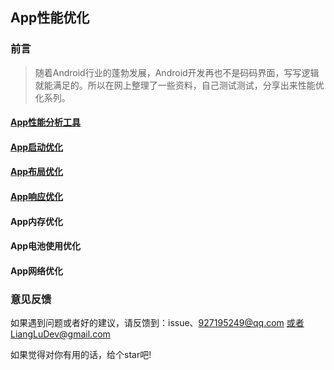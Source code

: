 ## App性能优化

### 前言

> 随着Android行业的蓬勃发展，Android开发再也不是码码界面，写写逻辑就能满足的。所以在网上整理了一些资料，自己测试测试，分享出来性能优化系列。


#### [App性能分析工具](http://note.youdao.com/noteshare?id=85c101fb7bde32c3e2f89650e9327a94&sub=5C146F8A07354924B554E42CBF63D5B7)
#### [App启动优化](http://note.youdao.com/noteshare?id=da3c791601b7c364bc9930392033111a&sub=8C40FC6A52444A9FB4E351D0A3ED3375)
#### [App布局优化](http://note.youdao.com/noteshare?id=48843684ef700f70899b253a7bb0a3cc&sub=73F064820AEA440786FA535046E49889)
#### [App响应优化](http://note.youdao.com/noteshare?id=3843cc4a35337bab460dba763490b940&sub=A71412EAE9E843229050F08348D3C786)
#### App内存优化
#### App电池使用优化
#### App网络优化



### 意见反馈
如果遇到问题或者好的建议，请反馈到：issue、927195249@qq.com 或者LiangLuDev@gmail.com

如果觉得对你有用的话，给个star吧!